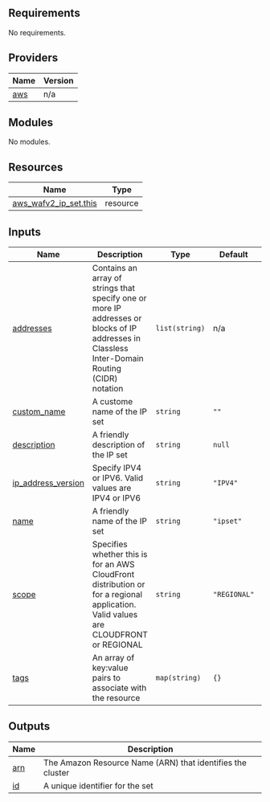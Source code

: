 ## Requirements

No requirements.

## Providers

| Name | Version |
|------|---------|
| <a name="provider_aws"></a> [aws](#provider\_aws) | n/a |

## Modules

No modules.

## Resources

| Name | Type |
|------|------|
| [aws_wafv2_ip_set.this](https://registry.terraform.io/providers/hashicorp/aws/latest/docs/resources/wafv2_ip_set) | resource |

## Inputs

| Name | Description | Type | Default | Required |
|------|-------------|------|---------|:--------:|
| <a name="input_addresses"></a> [addresses](#input\_addresses) | Contains an array of strings that specify one or more IP addresses or blocks of IP addresses in Classless Inter-Domain Routing (CIDR) notation | `list(string)` | n/a | yes |
| <a name="input_custom_name"></a> [custom\_name](#input\_custom\_name) | A custome name of the IP set | `string` | `""` | no |
| <a name="input_description"></a> [description](#input\_description) | A friendly description of the IP set | `string` | `null` | no |
| <a name="input_ip_address_version"></a> [ip\_address\_version](#input\_ip\_address\_version) | Specify IPV4 or IPV6. Valid values are IPV4 or IPV6 | `string` | `"IPV4"` | no |
| <a name="input_name"></a> [name](#input\_name) | A friendly name of the IP set | `string` | `"ipset"` | no |
| <a name="input_scope"></a> [scope](#input\_scope) | Specifies whether this is for an AWS CloudFront distribution or for a regional application. Valid values are CLOUDFRONT or REGIONAL | `string` | `"REGIONAL"` | no |
| <a name="input_tags"></a> [tags](#input\_tags) | An array of key:value pairs to associate with the resource | `map(string)` | `{}` | no |

## Outputs

| Name | Description |
|------|-------------|
| <a name="output_arn"></a> [arn](#output\_arn) | The Amazon Resource Name (ARN) that identifies the cluster |
| <a name="output_id"></a> [id](#output\_id) | A unique identifier for the set |

